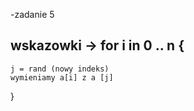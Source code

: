 -zadanie 5
## wskazowki -> for i in 0 .. n {
    j = rand (nowy indeks)
    wymieniamy a[i] z a [j]
}